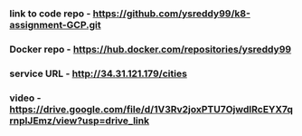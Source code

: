 
### link to code repo - https://github.com/ysreddy99/k8-assignment-GCP.git
### Docker repo - https://hub.docker.com/repositories/ysreddy99 
### service URL - http://34.31.121.179/cities
### video - https://drive.google.com/file/d/1V3Rv2joxPTU7OjwdlRcEYX7qrnpIJEmz/view?usp=drive_link
